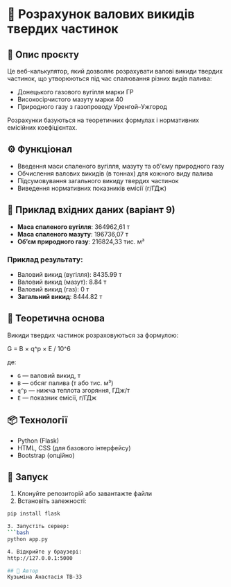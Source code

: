 # 💨 Розрахунок валових викидів твердих частинок

## 🔬 Опис проєкту

Це веб-калькулятор, який дозволяє розрахувати валові викиди твердих частинок, що утворюються під час спалювання різних видів палива:  
- Донецького газового вугілля марки ГР  
- Високосірчистого мазуту марки 40  
- Природного газу з газопроводу Уренгой–Ужгород

Розрахунки базуються на теоретичних формулах і нормативних емісійних коефіцієнтах.

## ⚙️ Функціонал

- Введення маси спаленого вугілля, мазуту та об'єму природного газу
- Обчислення валових викидів (в тоннах) для кожного виду палива
- Підсумовування загального викиду твердих частинок
- Виведення нормативних показників емісії (г/ГДж)

## 🧪 Приклад вхідних даних (варіант 9)

- **Маса спаленого вугілля**: 364962,61 т  
- **Маса спаленого мазуту**: 196736,07 т  
- **Об’єм природного газу**: 216824,33 тис. м³

### Приклад результату:

- Валовий викид (вугілля): 8435.99 т  
- Валовий викид (мазут): 8.84 т  
- Валовий викид (газ): 0 т  
- **Загальний викид**: 8444.82 т

## 🧠 Теоретична основа

Викиди твердих частинок розраховуються за формулою:

G = B × q^p × E / 10^6


де:  
- `G` — валовий викид, т  
- `B` — обсяг палива (т або тис. м³)  
- `q^p` — нижча теплота згоряння, ГДж/т  
- `E` — показник емісії, г/ГДж  

## 📦 Технології

- Python (Flask)
- HTML, CSS (для базового інтерфейсу)
- Bootstrap (опційно)

## 🚀 Запуск

1. Клонуйте репозиторій або завантажте файли
2. Встановіть залежності:

```bash
pip install flask

3. Запустіть сервер:
```bash
python app.py

4. Відкрийте у браузері:
http://127.0.0.1:5000

## 📝 Автор
Кузьміна Анастасія ТВ-33

